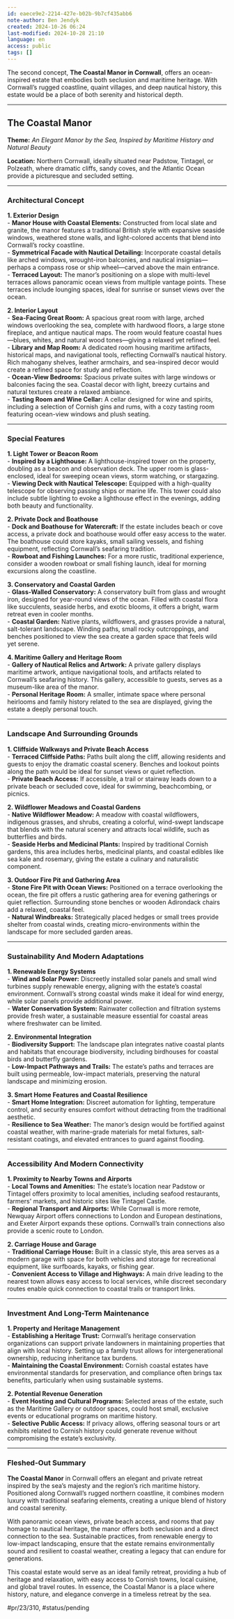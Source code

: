 ```yaml
---
id: eaece9e2-2214-427e-b02b-9b7cf435abb6
note-author: Ben Jendyk
created: 2024-10-26 06:24
last-modified: 2024-10-28 21:10
language: en
access: public
tags: []
---
```


The second concept, **The Coastal Manor in Cornwall**, offers an ocean-inspired estate that embodies both seclusion and maritime heritage. With Cornwall’s rugged coastline, quaint villages, and deep nautical history, this estate would be a place of both serenity and historical depth.

---

## **The Coastal Manor**

**Theme:** *An Elegant Manor by the Sea, Inspired by Maritime History and Natural Beauty*

**Location:** Northern Cornwall, ideally situated near Padstow, Tintagel, or Polzeath, where dramatic cliffs, sandy coves, and the Atlantic Ocean provide a picturesque and secluded setting.

---

### **Architectural Concept**

**1. Exterior Design**  
	- **Manor House with Coastal Elements:** Constructed from local slate and granite, the manor features a traditional British style with expansive seaside windows, weathered stone walls, and light-colored accents that blend into Cornwall’s rocky coastline.  
	- **Symmetrical Facade with Nautical Detailing:** Incorporate coastal details like arched windows, wrought-iron balconies, and nautical insignias—perhaps a compass rose or ship wheel—carved above the main entrance.  
	- **Terraced Layout:** The manor’s positioning on a slope with multi-level terraces allows panoramic ocean views from multiple vantage points. These terraces include lounging spaces, ideal for sunrise or sunset views over the ocean.

**2. Interior Layout**  
	- **Sea-Facing Great Room:** A spacious great room with large, arched windows overlooking the sea, complete with hardwood floors, a large stone fireplace, and antique nautical maps. The room would feature coastal hues—blues, whites, and natural wood tones—giving a relaxed yet refined feel.  
	- **Library and Map Room:** A dedicated room housing maritime artifacts, historical maps, and navigational tools, reflecting Cornwall’s nautical history. Rich mahogany shelves, leather armchairs, and sea-inspired decor would create a refined space for study and reflection.  
	- **Ocean-View Bedrooms:** Spacious private suites with large windows or balconies facing the sea. Coastal decor with light, breezy curtains and natural textures create a relaxed ambiance.  
	- **Tasting Room and Wine Cellar:** A cellar designed for wine and spirits, including a selection of Cornish gins and rums, with a cozy tasting room featuring ocean-view windows and plush seating.

---

### **Special Features**

**1. Light Tower or Beacon Room**  
	- **Inspired by a Lighthouse:** A lighthouse-inspired tower on the property, doubling as a beacon and observation deck. The upper room is glass-enclosed, ideal for sweeping ocean views, storm watching, or stargazing.  
	- **Viewing Deck with Nautical Telescope:** Equipped with a high-quality telescope for observing passing ships or marine life. This tower could also include subtle lighting to evoke a lighthouse effect in the evenings, adding both beauty and functionality.

**2. Private Dock and Boathouse**  
	- **Dock and Boathouse for Watercraft:** If the estate includes beach or cove access, a private dock and boathouse would offer easy access to the water. The boathouse could store kayaks, small sailing vessels, and fishing equipment, reflecting Cornwall’s seafaring tradition.  
	- **Rowboat and Fishing Launches:** For a more rustic, traditional experience, consider a wooden rowboat or small fishing launch, ideal for morning excursions along the coastline.

**3. Conservatory and Coastal Garden**  
	- **Glass-Walled Conservatory:** A conservatory built from glass and wrought iron, designed for year-round views of the ocean. Filled with coastal flora like succulents, seaside herbs, and exotic blooms, it offers a bright, warm retreat even in cooler months.  
	- **Coastal Garden:** Native plants, wildflowers, and grasses provide a natural, salt-tolerant landscape. Winding paths, small rocky outcroppings, and benches positioned to view the sea create a garden space that feels wild yet serene.

**4. Maritime Gallery and Heritage Room**  
	- **Gallery of Nautical Relics and Artwork:** A private gallery displays maritime artwork, antique navigational tools, and artifacts related to Cornwall’s seafaring history. This gallery, accessible to guests, serves as a museum-like area of the manor.  
	- **Personal Heritage Room:** A smaller, intimate space where personal heirlooms and family history related to the sea are displayed, giving the estate a deeply personal touch.

---

### **Landscape And Surrounding Grounds**

**1. Cliffside Walkways and Private Beach Access**  
	- **Terraced Cliffside Paths:** Paths built along the cliff, allowing residents and guests to enjoy the dramatic coastal scenery. Benches and lookout points along the path would be ideal for sunset views or quiet reflection.  
	- **Private Beach Access:** If accessible, a trail or stairway leads down to a private beach or secluded cove, ideal for swimming, beachcombing, or picnics.

**2. Wildflower Meadows and Coastal Gardens**  
	- **Native Wildflower Meadow:** A meadow with coastal wildflowers, indigenous grasses, and shrubs, creating a colorful, wind-swept landscape that blends with the natural scenery and attracts local wildlife, such as butterflies and birds.  
	- **Seaside Herbs and Medicinal Plants:** Inspired by traditional Cornish gardens, this area includes herbs, medicinal plants, and coastal edibles like sea kale and rosemary, giving the estate a culinary and naturalistic component.

**3. Outdoor Fire Pit and Gathering Area**  
	- **Stone Fire Pit with Ocean Views:** Positioned on a terrace overlooking the ocean, the fire pit offers a rustic gathering area for evening gatherings or quiet reflection. Surrounding stone benches or wooden Adirondack chairs add a relaxed, coastal feel.  
	- **Natural Windbreaks:** Strategically placed hedges or small trees provide shelter from coastal winds, creating micro-environments within the landscape for more secluded garden areas.

---

### **Sustainability And Modern Adaptations**

**1. Renewable Energy Systems**  
	- **Wind and Solar Power:** Discreetly installed solar panels and small wind turbines supply renewable energy, aligning with the estate’s coastal environment. Cornwall’s strong coastal winds make it ideal for wind energy, while solar panels provide additional power.  
	- **Water Conservation System:** Rainwater collection and filtration systems provide fresh water, a sustainable measure essential for coastal areas where freshwater can be limited.

**2. Environmental Integration**  
	- **Biodiversity Support:** The landscape plan integrates native coastal plants and habitats that encourage biodiversity, including birdhouses for coastal birds and butterfly gardens.  
	- **Low-Impact Pathways and Trails:** The estate’s paths and terraces are built using permeable, low-impact materials, preserving the natural landscape and minimizing erosion.

**3. Smart Home Features and Coastal Resilience**  
	- **Smart Home Integration:** Discreet automation for lighting, temperature control, and security ensures comfort without detracting from the traditional aesthetic.  
	- **Resilience to Sea Weather:** The manor’s design would be fortified against coastal weather, with marine-grade materials for metal fixtures, salt-resistant coatings, and elevated entrances to guard against flooding.

---

### **Accessibility And Modern Connectivity**

**1. Proximity to Nearby Towns and Airports**  
	- **Local Towns and Amenities:** The estate’s location near Padstow or Tintagel offers proximity to local amenities, including seafood restaurants, farmers' markets, and historic sites like Tintagel Castle.  
	- **Regional Transport and Airports:** While Cornwall is more remote, Newquay Airport offers connections to London and European destinations, and Exeter Airport expands these options. Cornwall’s train connections also provide a scenic route to London.

**2. Carriage House and Garage**  
	- **Traditional Carriage House:** Built in a classic style, this area serves as a modern garage with space for both vehicles and storage for recreational equipment, like surfboards, kayaks, or fishing gear.  
	- **Convenient Access to Village and Highways:** A main drive leading to the nearest town allows easy access to local services, while discreet secondary routes enable quick connection to coastal trails or transport links.

---

### **Investment And Long-Term Maintenance**

**1. Property and Heritage Management**  
	- **Establishing a Heritage Trust:** Cornwall’s heritage conservation organizations can support private landowners in maintaining properties that align with local history. Setting up a family trust allows for intergenerational ownership, reducing inheritance tax burdens.  
	- **Maintaining the Coastal Environment:** Cornish coastal estates have environmental standards for preservation, and compliance often brings tax benefits, particularly when using sustainable systems.

**2. Potential Revenue Generation**  
	- **Event Hosting and Cultural Programs:** Selected areas of the estate, such as the Maritime Gallery or outdoor spaces, could host small, exclusive events or educational programs on maritime history.  
	- **Selective Public Access:** If privacy allows, offering seasonal tours or art exhibits related to Cornish history could generate revenue without compromising the estate’s exclusivity.

---

### **Fleshed-Out Summary**

**The Coastal Manor** in Cornwall offers an elegant and private retreat inspired by the sea’s majesty and the region’s rich maritime history. Positioned along Cornwall’s rugged northern coastline, it combines modern luxury with traditional seafaring elements, creating a unique blend of history and coastal serenity. 

With panoramic ocean views, private beach access, and rooms that pay homage to nautical heritage, the manor offers both seclusion and a direct connection to the sea. Sustainable practices, from renewable energy to low-impact landscaping, ensure that the estate remains environmentally sound and resilient to coastal weather, creating a legacy that can endure for generations.

This coastal estate would serve as an ideal family retreat, providing a hub of heritage and relaxation, with easy access to Cornish towns, local cuisine, and global travel routes. In essence, the Coastal Manor is a place where history, nature, and elegance converge in a timeless retreat by the sea.


#pr/23/310, #status/pending